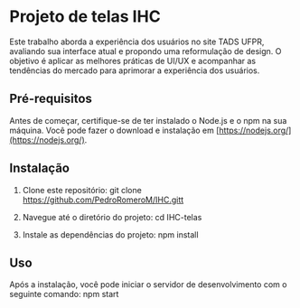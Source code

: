 # Projeto de telas IHC

Este trabalho aborda a experiência dos usuários no site TADS UFPR, avaliando sua interface atual e propondo uma reformulação de design. O objetivo é aplicar as melhores práticas de UI/UX e acompanhar as tendências do mercado para aprimorar a experiência dos usuários.

## Pré-requisitos

Antes de começar, certifique-se de ter instalado o Node.js e o npm na sua máquina. Você pode fazer o download e instalação em [https://nodejs.org/](https://nodejs.org/).

## Instalação

1. Clone este repositório: git clone https://github.com/PedroRomeroM/IHC.gitt

2. Navegue até o diretório do projeto:  cd IHC-telas

3. Instale as dependências do projeto: npm install

## Uso

Após a instalação, você pode iniciar o servidor de desenvolvimento com o seguinte comando: npm start




